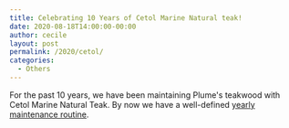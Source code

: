 ```yaml
---
title: Celebrating 10 Years of Cetol Marine Natural teak!
date: 2020-08-18T14:00:00-00:00
author: cecile
layout: post
permalink: /2020/cetol/
categories:
  - Others
---
```

For the past 10 years, we have been maintaining Plume's teakwood with Cetol Marine Natural Teak. By now we have a well-defined [yearly maintenance routine](/projects/maintenance-wood).

